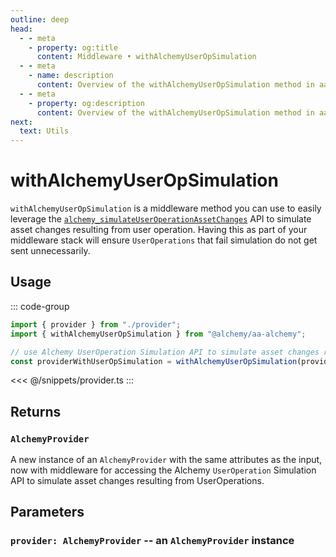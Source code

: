 ```yaml
---
outline: deep
head:
  - - meta
    - property: og:title
      content: Middleware • withAlchemyUserOpSimulation
  - - meta
    - name: description
      content: Overview of the withAlchemyUserOpSimulation method in aa-alchemy
  - - meta
    - property: og:description
      content: Overview of the withAlchemyUserOpSimulation method in aa-alchemy
next:
  text: Utils
---
```


# withAlchemyUserOpSimulation

`withAlchemyUserOpSimulation` is a middleware method you can use to easily leverage the [`alchemy_simulateUserOperationAssetChanges`](https://docs.alchemy.com/reference/alchemy-simulateuseroperationassetchanges) API to simulate asset changes resulting from user operation. Having this as part of your middleware stack will ensure `UserOperations` that fail simulation do not get sent unnecessarily.

## Usage

::: code-group

```ts [example.ts]
import { provider } from "./provider";
import { withAlchemyUserOpSimulation } from "@alchemy/aa-alchemy";

// use Alchemy UserOperation Simulation API to simulate asset changes resulting from user operation
const providerWithUserOpSimulation = withAlchemyUserOpSimulation(provider);
```

<<< @/snippets/provider.ts
:::

## Returns

### `AlchemyProvider`

A new instance of an `AlchemyProvider` with the same attributes as the input, now with middleware for accessing the Alchemy `UserOperation` Simulation API to simulate asset changes resulting from UserOperations.

## Parameters

### `provider: AlchemyProvider` -- an `AlchemyProvider` instance

